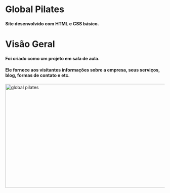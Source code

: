 # Global Pilates
#### Site desenvolvido com HTML e CSS básico.

# Visão Geral

#### Foi criado como um projeto em sala de aula.

#### Ele fornece aos visitantes informações sobre a empresa, seus serviços, blog, formas de contato e etc.

<img src="https://github.com/rafaznj/global_pilates/blob/a8bab0a990a33a532083eb3830bc74979e22f348/global%20pilates.png" alt="global pilates" width="644" height="328">
